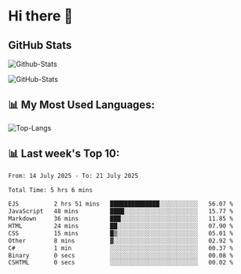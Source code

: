 # Hi there 👋

## GitHub Stats
![Github-Stats](https://github-readme-stats-sigma-five.vercel.app/api?username=ltorson&show_icons=true&theme=radical&count_private=true&show=reviews,discussions_started,discussions_answered,prs_merged,prs_merged_percentage)

![GitHub-Stats](https://github-readme-stats.vercel.app/api/wakatime?username=LeeTorson&theme=synthwave&size_weight=0.5&count_weight=0.5&title_color=36F9F6&langs_count=10&count_private=true)

## 📊 My Most Used Languages:
![Top-Langs](https://github-readme-stats-sigma-five.vercel.app/api/top-langs/?username=LTorson&layout=compact&langs_count=10)


## 📊 Last week's Top 10:
<!--START_SECTION:waka-->

```txt
From: 14 July 2025 - To: 21 July 2025

Total Time: 5 hrs 6 mins

EJS          2 hrs 51 mins   ██████████████░░░░░░░░░░░   56.07 %
JavaScript   48 mins         ████░░░░░░░░░░░░░░░░░░░░░   15.77 %
Markdown     36 mins         ███░░░░░░░░░░░░░░░░░░░░░░   11.85 %
HTML         24 mins         ██░░░░░░░░░░░░░░░░░░░░░░░   07.90 %
CSS          15 mins         █▒░░░░░░░░░░░░░░░░░░░░░░░   05.01 %
Other        8 mins          ▓░░░░░░░░░░░░░░░░░░░░░░░░   02.92 %
C#           1 min           ░░░░░░░░░░░░░░░░░░░░░░░░░   00.37 %
Binary       0 secs          ░░░░░░░░░░░░░░░░░░░░░░░░░   00.08 %
CSHTML       0 secs          ░░░░░░░░░░░░░░░░░░░░░░░░░   00.02 %
```

<!--END_SECTION:waka-->
